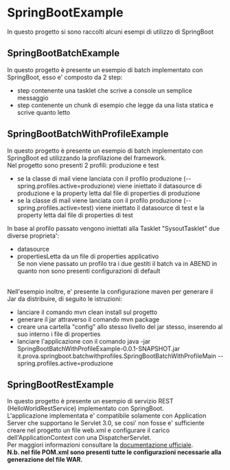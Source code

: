 # SpringBootExample
In questo progetto si sono raccolti alcuni esempi di utilizzo di SpringBoot

## SpringBootBatchExample ##
In questo progetto è presente un esempio di batch implementato con SpringBoot, esso e' composto da 2 step:<br>
- step contenente una tasklet che scrive a console un semplice messaggio
- step contenente un chunk di esempio che legge da una lista statica e scrive quanto letto

## SpringBootBatchWithProfileExample ##
In questo progetto è presente un esempio di batch implementato con SpringBoot ed utilizzando la profilazione del framework.<br>
Nel progetto sono presenti 2 profili: produzione e test<br>
- se la classe di mail viene lanciata con il profilo produzione (--spring.profiles.active=produzione) viene iniettato il datasource di produzione e la property letta dal file di properties di produzione<br>
- se la classe di mail viene lanciata con il profilo produzione (--spring.profiles.active=test) viene iniettato il datasource di test e la property letta dal file di properties di test<br>

In base al profilo passato vengono iniettati alla Tasklet "SysoutTasklet" due diverse proprieta':<br>
- datasource<br>
- propertiesLetta da un file di properties applicativo<br>
Se non viene passato un profilo tra i due gestiti il batch va in ABEND in quanto non sono presenti configurazioni di default<br><br>

Nell'esempio inoltre, e' presente la configurazione maven per generare il Jar da distribuire, di seguito le istruzioni:<br>
- lanciare il comando mvn clean install sul progetto
- generare il jar attraverso il comando mvn package 
- creare una cartella "config" allo stesso livello del jar stesso, inserendo al suo interno i file di properties 
- lanciare l'applicazione con il comando java -jar SpringBootBatchWithProfileExample-0.0.1-SNAPSHOT.jar it.prova.springboot.batchwithprofiles.SpringBootBatchWithProfileMain --spring.profiles.active=produzione

## SpringBootRestExample ##
In questo progetto è presente un esempio di servizio REST (HelloWorldRestService) implementato con SpringBoot.<br>
L'applicazione implementata e' compatibile solamente con Application Server che supportano le Servlet 3.0, se cosi' non fosse e' sufficiente creare nel progetto un file web.xml e configurare il carico dell'ApplicationContext con una DispatcherServlet.<br>
Per maggiori informazioni consultare la <a href="http://docs.spring.io/spring-boot/docs/current/reference/html/howto-traditional-deployment.html">documentazione ufficiale</a>.<br>
<b>N.b. nel file POM.xml sono presenti tutte le configurazioni necessarie alla generazione del file WAR.</b>

